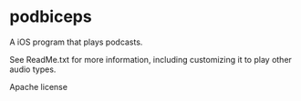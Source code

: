 podbiceps
=========

A iOS program that plays podcasts. 

See ReadMe.txt for more information, including customizing it to play other audio types.

Apache license
